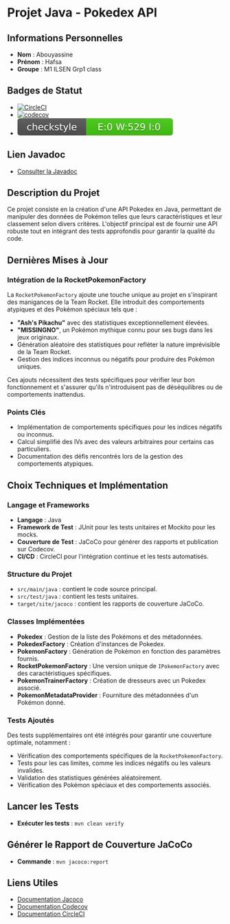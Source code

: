 # Projet Java - Pokedex API

## Informations Personnelles
- **Nom** : Abouyassine
- **Prénom** : Hafsa
- **Groupe** : M1 ILSEN Grp1 class

## Badges de Statut

- [![CircleCI](https://dl.circleci.com/status-badge/img/gh/HafsaAbouyassine/ceri-m1-techniques-de-test/tree/master.svg?style=svg)](https://dl.circleci.com/status-badge/redirect/gh/HafsaAbouyassine/ceri-m1-techniques-de-test/tree/master)
- [![codecov](https://codecov.io/gh/HafsaAbouyassine/ceri-m1-techniques-de-test/graph/badge.svg?token=MFSONCTGBM)](https://codecov.io/gh/HafsaAbouyassine/ceri-m1-techniques-de-test)
- ![Checkstyle Badge](https://github.com/HafsaAbouyassine/ceri-m1-techniques-de-test/raw/master/badges/checkstyle-result.svg)

## Lien Javadoc 
- [Consulter la Javadoc](https://hafsaabouyassine.github.io/ceri-m1-techniques-de-test/)

## Description du Projet
Ce projet consiste en la création d'une API Pokedex en Java, permettant de manipuler des données de Pokémon telles que leurs caractéristiques et leur classement selon divers critères. L'objectif principal est de fournir une API robuste tout en intégrant des tests approfondis pour garantir la qualité du code.

## Dernières Mises à Jour

### Intégration de la RocketPokemonFactory
La `RocketPokemonFactory` ajoute une touche unique au projet en s'inspirant des manigances de la Team Rocket. Elle introduit des comportements atypiques et des Pokémon spéciaux tels que :
- **"Ash's Pikachu"** avec des statistiques exceptionnellement élevées.
- **"MISSINGNO"**, un Pokémon mythique connu pour ses bugs dans les jeux originaux.
- Génération aléatoire des statistiques pour refléter la nature imprévisible de la Team Rocket.
- Gestion des indices inconnus ou négatifs pour produire des Pokémon uniques.

Ces ajouts nécessitent des tests spécifiques pour vérifier leur bon fonctionnement et s'assurer qu'ils n'introduisent pas de déséquilibres ou de comportements inattendus.

### Points Clés
- Implémentation de comportements spécifiques pour les indices négatifs ou inconnus.
- Calcul simplifié des IVs avec des valeurs arbitraires pour certains cas particuliers.
- Documentation des défis rencontrés lors de la gestion des comportements atypiques.

## Choix Techniques et Implémentation

### Langage et Frameworks
- **Langage** : Java
- **Framework de Test** : JUnit pour les tests unitaires et Mockito pour les mocks.
- **Couverture de Test** : JaCoCo pour générer des rapports et publication sur Codecov.
- **CI/CD** : CircleCI pour l'intégration continue et les tests automatisés.

### Structure du Projet
- `src/main/java` : contient le code source principal.
- `src/test/java` : contient les tests unitaires.
- `target/site/jacoco` : contient les rapports de couverture JaCoCo.

### Classes Implémentées
- **Pokedex** : Gestion de la liste des Pokémons et des métadonnées.
- **PokedexFactory** : Création d'instances de Pokedex.
- **PokemonFactory** : Génération de Pokémon en fonction des paramètres fournis.
- **RocketPokemonFactory** : Une version unique de `IPokemonFactory` avec des caractéristiques spécifiques.
- **PokemonTrainerFactory** : Création de dresseurs avec un Pokedex associé.
- **PokemonMetadataProvider** : Fourniture des métadonnées d'un Pokémon donné.

### Tests Ajoutés
Des tests supplémentaires ont été intégrés pour garantir une couverture optimale, notamment :
- Vérification des comportements spécifiques de la `RocketPokemonFactory`.
- Tests pour les cas limites, comme les indices négatifs ou les valeurs invalides.
- Validation des statistiques générées aléatoirement.
- Vérification des Pokémon spéciaux et des comportements associés.

## Lancer les Tests
- **Exécuter les tests** : `mvn clean verify`

## Générer le Rapport de Couverture JaCoCo
- **Commande** : `mvn jacoco:report`

## Liens Utiles
- [Documentation Jacoco](https://www.jacoco.org/jacoco/)
- [Documentation Codecov](https://docs.codecov.com/docs/quick-start)
- [Documentation CircleCI](https://circleci.com/docs/)
